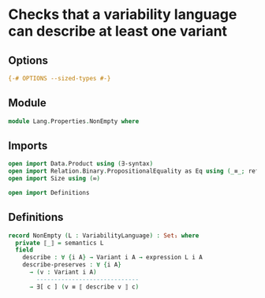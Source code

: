 # Checks that a variability language can describe at least one variant

## Options

```agda
{-# OPTIONS --sized-types #-}
```

## Module

```agda
module Lang.Properties.NonEmpty where
```

## Imports

```agda
open import Data.Product using (∃-syntax)
open import Relation.Binary.PropositionalEquality as Eq using (_≡_; refl)
open import Size using (∞)

open import Definitions
```

## Definitions

```agda
record NonEmpty (L : VariabilityLanguage) : Set₁ where
  private ⟦_⟧ = semantics L
  field
    describe : ∀ {i A} → Variant i A → expression L i A
    describe-preserves : ∀ {i A}
      → (v : Variant i A)
        -----------------------------
      → ∃[ c ] (v ≡ ⟦ describe v ⟧ c)
```

